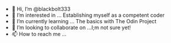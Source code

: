 - 👋 Hi, I’m @blackbolt333
- 👀 I’m interested in ... Establishing myself as a competent coder
- 🌱 I’m currently learning ... The basics with The Odin Project
- 💞️ I’m looking to collaborate on ...I;m not sure yet!
- 📫 How to reach me ...

<!---
blackbolt333/blackbolt333 is a ✨ special ✨ repository because its `README.md` (this file) appears on your GitHub profile.
You can click the Preview link to take a look at your changes.
--->
